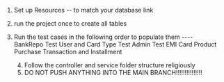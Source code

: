 1. Set up Resources -- to match your database link
2. run the project once to create all tables
3. Run the test cases in the following order to populate them ----
           BankRepo Test 
           User and Card Type Test
           Admin Test
           EMI Card
           Product 
           Purchase
           Transaction and Installment


   4. Follow the controller and service folder structure religiously
   5. DO NOT PUSH ANYTHING INTO THE MAIN BRANCH!!!!!!!!!!!!!!!
